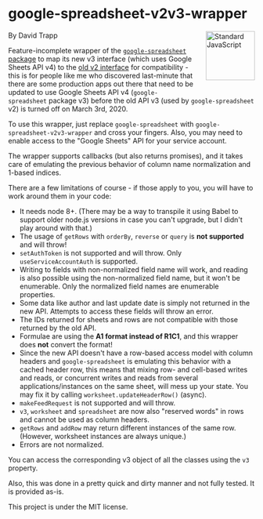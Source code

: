 # google-spreadsheet-v2v3-wrapper

<a href="https://standardjs.com" style="float: right; padding: 0 0 20px 20px;"><img src="https://cdn.rawgit.com/feross/standard/master/sticker.svg" alt="Standard JavaScript" width="100" align="right"></a>

By David Trapp

Feature-incomplete wrapper of the [`google-spreadsheet` package](https://theoephraim.github.io/node-google-spreadsheet/) to map its new v3 interface (which uses Google Sheets API v4) to the [old v2 interface](https://github.com/theoephraim/node-google-spreadsheet/tree/v2-warning) for compatibility - this is for people like me who discovered last-minute that there are some production apps out there that need to be updated to use Google Sheets API v4 (`google-spreadsheet` package v3) before the old API v3 (used by `google-spreadsheet` v2) is turned off on March 3rd, 2020.

To use this wrapper, just replace `google-spreadsheet` with `google-spreadsheet-v2v3-wrapper` and cross your fingers. Also, you may need to enable access to the "Google Sheets" API for your service account.

The wrapper supports callbacks (but also returns promises), and it takes care of emulating the previous behavior of column name normalization and 1-based indices.

There are a few limitations of course - if those apply to you, you will have to work around them in your code:

* It needs node 8+. (There may be a way to transpile it using Babel to support older node.js versions in case you can't upgrade, but I didn't play around with that.)
* The usage of `getRows` with `orderBy`, `reverse` or `query` is **not supported** and will throw!
* `setAuthToken` is not supported and will throw. Only `useServiceAccountAuth` is supported.
* Writing to fields with non-normalized field name will work, and reading is also possible using the non-normalized field name, but it won't be enumerable. Only the normalized field names are enumerable properties.
* Some data like author and last update date is simply not returned in the new API. Attempts to access these fields will throw an error.
* The IDs returned for sheets and rows are not compatible with those returned by the old API.
* Formulae are using the **A1 format instead of R1C1**, and this wrapper does **not** convert the format!
* Since the new API doesn't have a row-based access model with column headers and `google-spreadsheet` is emulating this behavior with a cached header row, this means that mixing row- and cell-based writes and reads, or concurrent writes and reads from several applications/instances on the same sheet, will mess up your state. You may fix it by calling `worksheet.updateHeaderRow()` (async).
* `makeFeedRequest` is not supported and will throw.
* `v3`, `worksheet` and `spreadsheet` are now also "reserved words" in rows and cannot be used as column headers.
* `getRows` and `addRow` may return different instances of the same row. (However, worksheet instances are always unique.)
* Errors are not normalized.

You can access the corresponding v3 object of all the classes using the `v3` property.

Also, this was done in a pretty quick and dirty manner and not fully tested. It is provided as-is.

This project is under the MIT license.
